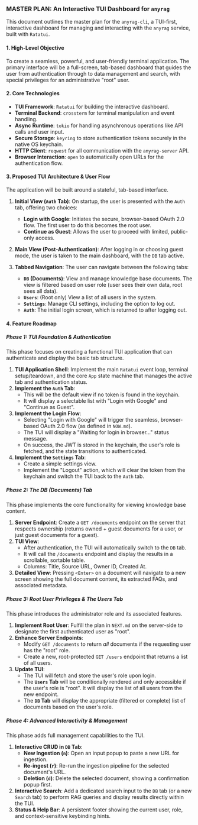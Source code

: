 ### **MASTER PLAN: An Interactive TUI Dashboard for `anyrag`**

This document outlines the master plan for the `anyrag-cli`, a TUI-first, interactive dashboard for managing and interacting with the `anyrag` service, built with `Ratatui`.

#### **1. High-Level Objective**

To create a seamless, powerful, and user-friendly terminal application. The primary interface will be a full-screen, tab-based dashboard that guides the user from authentication through to data management and search, with special privileges for an administrative "root" user.

#### **2. Core Technologies**

*   **TUI Framework**: `Ratatui` for building the interactive dashboard.
*   **Terminal Backend**: `crossterm` for terminal manipulation and event handling.
*   **Async Runtime**: `tokio` for handling asynchronous operations like API calls and user input.
*   **Secure Storage**: `keyring` to store authentication tokens securely in the native OS keychain.
*   **HTTP Client**: `reqwest` for all communication with the `anyrag-server` API.
*   **Browser Interaction**: `open` to automatically open URLs for the authentication flow.

#### **3. Proposed TUI Architecture & User Flow**

The application will be built around a stateful, tab-based interface.

1.  **Initial View (`Auth` Tab)**: On startup, the user is presented with the `Auth` tab, offering two choices:
    *   **Login with Google**: Initiates the secure, browser-based OAuth 2.0 flow. The first user to do this becomes the root user.
    *   **Continue as Guest**: Allows the user to proceed with limited, public-only access.

2.  **Main View (Post-Authentication)**: After logging in or choosing guest mode, the user is taken to the main dashboard, with the `DB` tab active.

3.  **Tabbed Navigation**: The user can navigate between the following tabs:
    *   **`DB` (Documents)**: View and manage knowledge base documents. The view is filtered based on user role (user sees their own data, root sees all data).
    *   **`Users`**: (Root only) View a list of all users in the system.
    *   **`Settings`**: Manage CLI settings, including the option to log out.
    *   **`Auth`**: The initial login screen, which is returned to after logging out.

#### **4. Feature Roadmap**

##### **Phase 1: TUI Foundation & Authentication**

This phase focuses on creating a functional TUI application that can authenticate and display the basic tab structure.

1.  **TUI Application Shell**: Implement the main `Ratatui` event loop, terminal setup/teardown, and the core `App` state machine that manages the active tab and authentication status.
2.  **Implement the `Auth` Tab**:
    *   This will be the default view if no token is found in the keychain.
    *   It will display a selectable list with "Login with Google" and "Continue as Guest".
3.  **Implement the Login Flow**:
    *   Selecting "Login with Google" will trigger the seamless, browser-based OAuth 2.0 flow (as defined in `NOW.md`).
    *   The TUI will display a "Waiting for login in browser..." status message.
    *   On success, the JWT is stored in the keychain, the user's role is fetched, and the state transitions to authenticated.
4.  **Implement the `Settings` Tab**:
    *   Create a simple settings view.
    *   Implement the "Logout" action, which will clear the token from the keychain and switch the TUI back to the `Auth` tab.

##### **Phase 2: The DB (Documents) Tab**

This phase implements the core functionality for viewing knowledge base content.

1.  **Server Endpoint**: Create a `GET /documents` endpoint on the server that respects ownership (returns owned + guest documents for a user, or just guest documents for a guest).
2.  **TUI View**:
    *   After authentication, the TUI will automatically switch to the `DB` tab.
    *   It will call the `/documents` endpoint and display the results in a scrollable, sortable table.
    *   Columns: Title, Source URL, Owner ID, Created At.
3.  **Detailed View**: Pressing `<Enter>` on a document will navigate to a new screen showing the full document content, its extracted FAQs, and associated metadata.

##### **Phase 3: Root User Privileges & The Users Tab**

This phase introduces the administrator role and its associated features.

1.  **Implement Root User**: Fulfill the plan in `NEXT.md` on the server-side to designate the first authenticated user as "root".
2.  **Enhance Server Endpoints**:
    *   Modify `GET /documents` to return *all* documents if the requesting user has the "root" role.
    *   Create a new, root-protected `GET /users` endpoint that returns a list of all users.
3.  **Update TUI**:
    *   The TUI will fetch and store the user's role upon login.
    *   The **`Users` Tab** will be conditionally rendered and only accessible if the user's role is "root". It will display the list of all users from the new endpoint.
    *   The **`DB` Tab** will display the appropriate (filtered or complete) list of documents based on the user's role.

##### **Phase 4: Advanced Interactivity & Management**

This phase adds full management capabilities to the TUI.

1.  **Interactive CRUD in `DB` Tab**:
    *   **New Ingestion (`n`)**: Open an input popup to paste a new URL for ingestion.
    *   **Re-ingest (`r`)**: Re-run the ingestion pipeline for the selected document's URL.
    *   **Deletion (`d`)**: Delete the selected document, showing a confirmation popup first.
2.  **Interactive Search**: Add a dedicated search input to the `DB` tab (or a new `Search` tab) to perform RAG queries and display results directly within the TUI.
3.  **Status & Help Bar**: A persistent footer showing the current user, role, and context-sensitive keybinding hints.